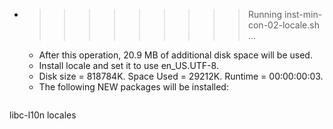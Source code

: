 * >>>>>>>>> Running inst-min-con-02-locale.sh ...
  * After this operation, 20.9 MB of additional disk space will be used.
  * Install locale and set it to use en_US.UTF-8.
  * Disk size = 818784K. Space Used = 29212K. Runtime = 00:00:00:03.
  * The following NEW packages will be installed:
  ```bash
libc-l10n locales
  ```
